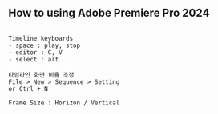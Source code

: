 ## How to using Adobe Premiere Pro 2024

```

Timeline keyboards
- space : play, stop
- editor : C, V
- select : alt

타임라인 화면 비율 조정
File > New > Sequence > Setting
or Ctrl + N

Frame Size : Horizon / Vertical

```
